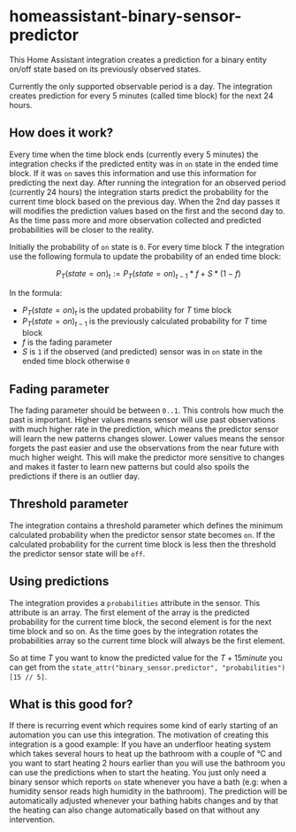 # homeassistant-binary-sensor-predictor
This Home Assistant integration creates a prediction for a binary entity on/off state based on its previously observed states.

Currently the only supported observable period is a day. The integration creates prediction for every 5 minutes (called time block) for the next 24 hours.

## How does it work?

Every time when the time block ends (currently every 5 minutes) the integration checks if the predicted entity was in `on` state in the ended time block. If it was `on` saves this information and use this information for predicting the next day. After running the integration for an observed period (currently 24 hours) the integration starts predict the probability for the current time block based on the previous day. When the 2nd day passes it will modifies the prediction values based on the first and the second day to. As the time pass more and more observation collected and predicted probabilities will be closer to the reality.

Initially the probability of `on` state is `0`. For every time block $T$ the integration use the following formula to update the probability of an ended time block:

$$
P_{T}(state=on)_{t} := P_{T}(state=on)_{t-1} * f + S * (1 - f)
$$

In the formula:
- $P_{T}(state=on)_{t}$ is the updated probability for $T$ time block
- $P_{T}(state=on)_{t-1}$ is the previously calculated probability for $T$ time block
- $f$ is the fading parameter
- $S$ is `1` if the observed (and predicted) sensor was in `on` state in the ended time block otherwise `0`

## Fading parameter
The fading parameter should be between `0..1`. This controls how much the past is important. Higher values means sensor will use past observations with much higher rate in the prediction, which means the predictor sensor will learn the new patterns changes slower. Lower values means the sensor forgets the past easier and use the observations from the near future with much higher weight. This will make the predictor more sensitive to changes and makes it faster to learn new patterns but could also spoils the predictions if there is an outlier day.

## Threshold parameter
The integration contains a threshold parameter which defines the minimum calculated probability when the predictor sensor state becomes `on`. If the calculated probability for the current time block is less then the threshold the predictor sensor state will be `off`.

## Using predictions
The integration provides a `probabilities` attribute in the sensor. This attribute is an array. The first element of the array is the predicted probability for the current time block, the second element is for the next time block and so on. As the time goes by the integration rotates the probabilities array so the current time block will always be the first element.

So at time $T$ you want to know the predicted value for the $T + 15 minute$ you can get from the `state_attr("binary_sensor.predictor", "probabilities")[15 // 5]`.

## What is this good for?
If there is recurring event which requires some kind of early starting of an automation you can use this integration. The motivation of creating this integration is a good example: If you have an underfloor heating system which takes several hours to heat up the bathroom with a couple of °C and you want to start heating 2 hours earlier than you will use the bathroom you can use the predictions when to start the heating. You just only need a binary sensor which reports `on` state whenever you have a bath (e.g: when a humidity sensor reads high humidity in the bathroom). The prediction will be automatically adjusted whenever your bathing habits changes and by that the heating can also change automatically based on that without any intervention.
